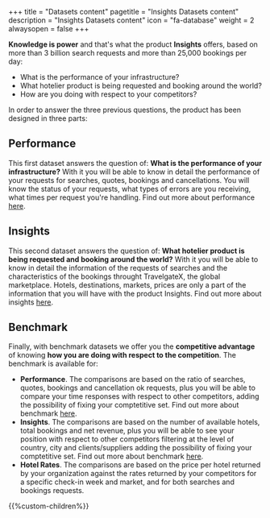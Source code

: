 +++
title = "Datasets content"
pagetitle = "Insights Datasets content"
description = "Insights Datasets content"
icon = "fa-database" 
weight = 2
alwaysopen = false
+++

**Knowledge is power** and that's what the product **Insights** offers, based on more than 3 billion search requests and more than 25,000 bookings per day:

* What is the performance of your infrastructure? 
* What hotelier product is being requested and booking around the world? 
* How are you doing with respect to your competitors?

In order to answer the three previous questions, the product has been designed in three parts:

## Performance

This first dataset answers the question of: **What is the performance of your infrastructure?** 
With it you will be able to know in detail the performance of your requests for searches, quotes, bookings and cancellations. You will know the status of your requests, what types of errors are you receiving, what times per request you're handling. Find out more about performance [here](/insights/datasets/dataset-content/performance/).

## Insights

This second dataset answers the question of: **What hotelier product is being requested and booking around the world?**
With it you will be able to know in detail the information of the requests of searches and the characteristics of the bookings throught TravelgateX, the global marketplace. Hotels, destinations, markets, prices are only  a part of the information that you will have with the product Insights. Find out more about insights  [here](/insights/datasets/dataset-content/insights/).

## Benchmark

Finally, with benchmark datasets we offer you the **competitive advantage** of knowing **how you are doing with respect to the competition**. The benchmark is available for:

* **Performance**. The comparisons are based on the ratio of searches, quotes, bookings and cancellation ok requests, plus you will be able to compare your time responses with respect to other competitors, adding the possibility of fixing your comptetitive set. Find out more about benchmark [here](/insights/datasets/dataset-content/benchmark/performance). 
* **Insights**. The comparisons are based on the number of available hotels, total bookings and net revenue, plus you will be able to see your position with respect to other competitors filtering at the level of country, city and clients/suppliers adding the possibility of fixing your comptetitive set. Find out more about benchmark [here](/insights/datasets/dataset-content/benchmark/insights).
* **Hotel Rates**. The comparisons are based on the price per hotel returned by your organization against the rates returned by your competitors for a specific check-in week and market, and for both searches and bookings requests.

{{%custom-children%}}

